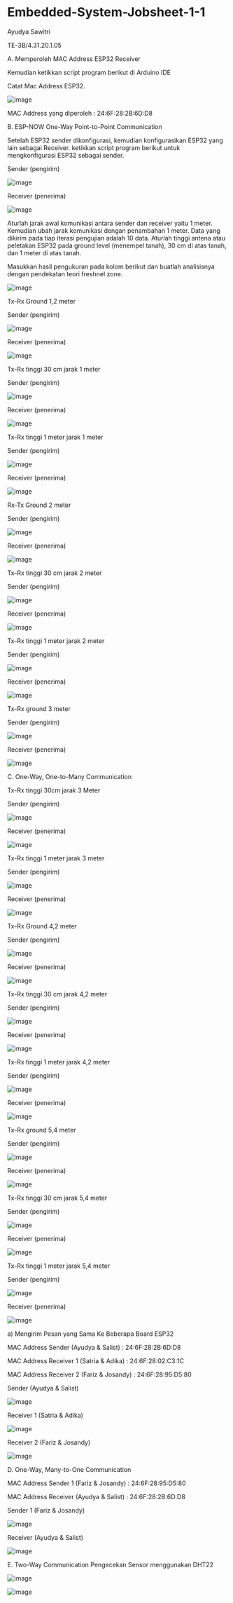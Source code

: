# Embedded-System-Jobsheet-1-1
Ayudya Sawitri

TE-3B/4.31.20.1.05


A. Memperoleh MAC Address ESP32 Receiver

Kemudian ketikkan script program berikut di Arduino IDE

Catat Mac Address ESP32.

![image](https://user-images.githubusercontent.com/121160856/210162792-377d9f20-51d1-4f48-a2bd-7da7d311d2ed.png)

MAC Address yang diperoleh : 24:6F:28:2B:6D:D8 

B. ESP-NOW One-Way Point-to-Point Communication

Setelah ESP32 sender dikonfigurasi, kemudian konfigurasikan ESP32 yang lain sebagai Receiver. ketikkan script program berikut untuk mengkonfigurasi ESP32 sebagai
sender.

Sender (pengirim)

![image](https://user-images.githubusercontent.com/121160856/210162886-082a86e7-bb90-4f1d-8d23-7ffd4cf4faa1.png)

Receiver (penerima)

![image](https://user-images.githubusercontent.com/121160856/210165859-dc3ab097-a64d-4a68-98a7-a84a174f3120.png)

Aturlah jarak awal komunikasi antara sender dan receiver yaitu 1 meter. Kemudian ubah jarak komunikasi dengan penambahan 1 meter. Data yang dikirim pada tiap iterasi pengujian adalah 10 data. Aturlah tinggi antena atau peletakan ESP32 pada ground level (menempel tanah), 30 cm di atas tanah, dan 1 meter di atas tanah.

Masukkan hasil pengukuran pada kolom berikut dan buatlah analisisnya dengan pendekatan teori freshnel zone.

![image](https://user-images.githubusercontent.com/121160856/210165958-63b9c360-cd10-4f56-a448-340a5167f460.png)

Tx-Rx Ground 1,2 meter

Sender (pengirim)

![image](https://user-images.githubusercontent.com/121160856/210166062-aa32a6aa-00ae-4a68-a8a1-037333900503.png)

Receiver (penerima)

![image](https://user-images.githubusercontent.com/121160856/210165998-43db83ea-8047-4d2f-954e-6df4936a763b.png)

Tx-Rx tinggi 30 cm jarak 1 meter

Sender (pengirim)

![image](https://user-images.githubusercontent.com/121160856/210812724-4346179c-6dd4-4774-b41c-04f2815c7375.png)

Receiver (penerima)

![image](https://user-images.githubusercontent.com/121160856/210166115-6b5bd888-23f0-487b-96c4-0f341a103da9.png)

Tx-Rx tinggi 1 meter jarak 1 meter

Sender (pengirim)

![image](https://user-images.githubusercontent.com/121160856/210812456-678d5da3-4ccd-49e8-8d82-6b99a583e6dd.png)

Receiver (penerima)

![image](https://user-images.githubusercontent.com/121160856/210812402-24bf6bce-8054-46e1-bb75-7dccaf9b8512.png)

Rx-Tx Ground 2 meter

Sender (pengirim)

![image](https://user-images.githubusercontent.com/121160856/210812264-b27c1f69-a848-4c7c-bcdb-166475886bce.png)

Receiver (penerima)

![image](https://user-images.githubusercontent.com/121160856/210812213-3975515e-9237-4f25-8370-2cd35f84b339.png)

Tx-Rx tinggi 30 cm jarak 2 meter

Sender (pengirim)

![image](https://user-images.githubusercontent.com/121160856/210812044-85950a42-b834-4d8e-995e-0a977a3e8d2d.png)

Receiver (penerima)

![image](https://user-images.githubusercontent.com/121160856/210811971-2384e8d4-6b4e-4b04-a4d5-ce06f042d63c.png)

Tx-Rx tinggi 1 meter jarak 2 meter

Sender (pengirim)

![image](https://user-images.githubusercontent.com/121160856/210811756-5da6f9cc-143e-4b1c-9a66-d7caa7312049.png)

Receiver (penerima)

![image](https://user-images.githubusercontent.com/121160856/210166252-5c7781d4-4e63-47dd-bac6-f03013b35d7b.png)

Tx-Rx ground 3 meter

Sender (pengirim)

![image](https://user-images.githubusercontent.com/121160856/210811653-5d3701ce-2997-4511-89d2-fe3ea20adec7.png)

Receiver (penerima)

![image](https://user-images.githubusercontent.com/121160856/210802301-6fbf092e-e790-4252-b714-1f13c2b3dd09.png)


C. One-Way, One-to-Many Communication

Tx-Rx tinggi 30cm jarak 3 Meter

Sender (pengirim)

![image](https://user-images.githubusercontent.com/121160856/210811539-c1813aff-9386-434e-8523-584948450bf2.png)

Receiver (penerima)

![image](https://user-images.githubusercontent.com/121160856/210166317-9afc9320-dc2c-4d3c-92a6-6642a3a39e8e.png)


Tx-Rx tinggi 1 meter jarak 3 meter

Sender (pengirim)

![image](https://user-images.githubusercontent.com/121160856/210811270-74fdf26f-7d06-4ebd-96ff-6523140962aa.png)

Receiver (penerima)

![image](https://user-images.githubusercontent.com/121160856/210166349-1e16b3cc-ab33-465a-88d1-55a691b917f1.png)

Tx-Rx Ground 4,2 meter

Sender (pengirim)

![image](https://user-images.githubusercontent.com/121160856/210810979-f4843ac2-697a-4a7a-a2d9-c43baecee7c5.png)

Receiver (penerima)

![image](https://user-images.githubusercontent.com/121160856/210166376-869772d8-e414-4843-933c-25755ba5083a.png)

Tx-Rx tinggi 30 cm jarak 4,2 meter

Sender (pengirim)

![image](https://user-images.githubusercontent.com/121160856/210810886-45fd9f2b-8e20-4914-82b3-93f82fa75c37.png)

Receiver (penerima)

![image](https://user-images.githubusercontent.com/121160856/210166401-64828c7e-f082-477e-98a5-b3c507bee45e.png)

Tx-Rx tinggi 1 meter jarak 4,2 meter

Sender (pengirim)

![image](https://user-images.githubusercontent.com/121160856/210810725-26f20b88-1d87-4f29-a3a7-645b6e5fd038.png)

Receiver (penerima)

![image](https://user-images.githubusercontent.com/121160856/210166422-41331d56-c8ff-498e-9f4a-ff5c041ee0dd.png)

Tx-Rx ground 5,4 meter

Sender (pengirim)

![image](https://user-images.githubusercontent.com/121160856/210810617-4b53b098-0c5b-436e-8164-b602b1fb8e17.png)

Receiver (penerima)

![image](https://user-images.githubusercontent.com/121160856/210166446-c347927a-57c1-483d-9112-d438c7dd1b93.png)

Tx-Rx tinggi 30 cm jarak 5,4 meter

Sender (pengirim)

![image](https://user-images.githubusercontent.com/121160856/210810432-e3edd8be-7283-43c3-a803-7b5e137817b7.png)

Receiver (penerima)

![image](https://user-images.githubusercontent.com/121160856/210166473-a6277c4d-d7b2-47c6-9815-5902a1f9c547.png)

Tx-Rx tinggi 1 meter jarak 5,4 meter

Sender (pengirim)

![image](https://user-images.githubusercontent.com/121160856/210810314-d86f8572-3aa3-42fe-92b1-f0a051719cde.png)

Receiver (penerima)

![image](https://user-images.githubusercontent.com/121160856/210166498-9b033e1d-c2fb-439d-b95f-f4142eb63706.png)

a) Mengirim Pesan yang Sama Ke Beberapa Board ESP32

MAC Address Sender (Ayudya & Salist) : 24:6F:28:2B:6D:D8 

MAC Address Receiver 1 (Satria & Adika) : 24:6F:28:02:C3:1C 

MAC Address Receiver 2 (Fariz & Josandy) : 24:6F:28:95:D5:80

Sender (Ayudya & Salist)

![image](https://user-images.githubusercontent.com/121160856/210808620-4453099f-db08-4a2c-adfa-c73d1efb238b.png)

Receiver 1 (Satria & Adika)

![image](https://user-images.githubusercontent.com/121160856/210808748-1ece70a2-7359-482e-b20e-d5f1cc6d1881.png)

Receiver 2 (Fariz & Josandy)

![image](https://user-images.githubusercontent.com/121160856/210808863-ed6eb6c4-2b44-42ad-9af7-09146d8aebb0.png)


D. One-Way, Many-to-One Communication 

MAC Address Sender 1 (Fariz & Josandy) : 24:6F:28:95:D5:80 

MAC Address Receiver (Ayudya & Salist) : 24:6F:28:2B:6D:D8

Sender 1 (Fariz & Josandy)

![image](https://user-images.githubusercontent.com/121160856/210807846-b44c2b1c-deb8-4fd3-9e83-a5fd21274504.png)

Receiver (Ayudya & Salist)

![image](https://user-images.githubusercontent.com/121160856/210807768-34989d57-76e9-4058-b160-daee1768bd2f.png)


E. Two-Way Communication Pengecekan Sensor menggunakan DHT22

![image](https://user-images.githubusercontent.com/121160856/210166735-a7d38c38-afd7-42aa-b500-4bd55f652de9.png)

![image](https://user-images.githubusercontent.com/121160856/210166746-547c61ee-ddfa-4a52-94a8-cb4385cc99ef.png)

